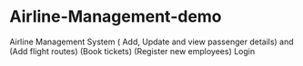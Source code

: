 # Airline-Management-demo
Airline Management System ( Add, Update and view passenger details) and (Add flight routes) (Book tickets) (Register new employees) Login
